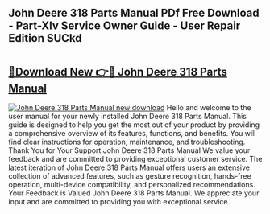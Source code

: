 ## John Deere 318 Parts Manual PDf Free Download - Part-Xlv Service Owner Guide - User Repair Edition SUCkd

# <h2><a href="http://bc94878.oget.top/?id=John+Deere+318+Parts+Manual">🔗Download New 👉🔴 John Deere 318 Parts Manual</a></h2>

[![John Deere 318 Parts Manual new download](https://i.imgur.com/5g1atiW.png)](http://bc94878.oget.top/?id=John+Deere+318+Parts+Manual)
Hello and welcome to the user manual for your newly installed John Deere 318 Parts Manual. This guide is designed to help you get the most out of your product by providing a comprehensive overview of its features, functions, and benefits. You will find clear instructions for operation, maintenance, and troubleshooting. Thank You for Your Support John Deere 318 Parts Manual We value your feedback and are committed to providing exceptional customer service. The latest iteration of John Deere 318 Parts Manual offers users an extensive collection of advanced features, such as gesture recognition, hands-free operation, multi-device compatibility, and personalized recommendations. Your Feedback is Valued John Deere 318 Parts Manual. We appreciate your input and are committed to providing you with exceptional service.
